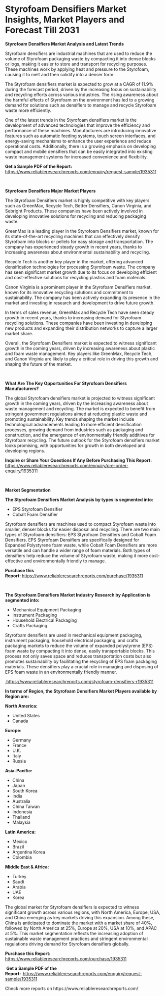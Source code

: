 <p><h1>Styrofoam Densifiers Market Insights, Market Players and Forecast Till 2031</h1></p><p><strong>Styrofoam Densifiers Market Analysis and Latest Trends</strong></p>
<p><p>Styrofoam densifiers are industrial machines that are used to reduce the volume of Styrofoam packaging waste by compacting it into dense blocks or logs, making it easier to store and transport for recycling purposes. These machines work by applying heat and pressure to the Styrofoam, causing it to melt and then solidify into a denser form.</p><p>The Styrofoam densifiers market is expected to grow at a CAGR of 11.9% during the forecast period, driven by the increasing focus on sustainability and recycling efforts across various industries. The rising awareness about the harmful effects of Styrofoam on the environment has led to a growing demand for solutions such as densifiers to manage and recycle Styrofoam waste more efficiently.</p><p>One of the latest trends in the Styrofoam densifiers market is the development of advanced technologies that improve the efficiency and performance of these machines. Manufacturers are introducing innovative features such as automatic feeding systems, touch screen interfaces, and energy-saving mechanisms to enhance the user experience and reduce operational costs. Additionally, there is a growing emphasis on developing compact and mobile densifiers that can be easily integrated into existing waste management systems for increased convenience and flexibility.</p></p>
<p><strong>Get a Sample PDF of the Report:&nbsp;</strong> <a href="https://www.reliableresearchreports.com/enquiry/request-sample/1935311">https://www.reliableresearchreports.com/enquiry/request-sample/1935311</a></p>
<p>&nbsp;</p>
<p><strong>Styrofoam Densifiers Major Market Players</strong></p>
<p><p>The Styrofoam Densifiers market is highly competitive with key players such as GreenMax, Recycle Tech, Better Densifiers, Canon Virginia, and Sebright Products. These companies have been actively involved in developing innovative solutions for recycling and reducing packaging waste.</p><p>GreenMax is a leading player in the Styrofoam Densifiers market, known for its state-of-the-art recycling machines that can effectively densify Styrofoam into blocks or pellets for easy storage and transportation. The company has experienced steady growth in recent years, thanks to increasing awareness about environmental sustainability and recycling.</p><p>Recycle Tech is another key player in the market, offering advanced densification technologies for processing Styrofoam waste. The company has seen significant market growth due to its focus on developing efficient and cost-effective solutions for recycling plastics and foam materials.</p><p>Canon Virginia is a prominent player in the Styrofoam Densifiers market, known for its innovative recycling solutions and commitment to sustainability. The company has been actively expanding its presence in the market and investing in research and development to drive future growth.</p><p>In terms of sales revenue, GreenMax and Recycle Tech have seen steady growth in recent years, thanks to increasing demand for Styrofoam recycling solutions. These companies have been investing in developing new products and expanding their distribution networks to capture a larger market share.</p><p>Overall, the Styrofoam Densifiers market is expected to witness significant growth in the coming years, driven by increasing awareness about plastic and foam waste management. Key players like GreenMax, Recycle Tech, and Canon Virginia are likely to play a critical role in driving this growth and shaping the future of the market.</p></p>
<p>&nbsp;</p>
<p><strong>What Are The Key Opportunities For Styrofoam Densifiers Manufacturers?</strong></p>
<p><p>The global Styrofoam densifiers market is projected to witness significant growth in the coming years, driven by the increasing awareness about waste management and recycling. The market is expected to benefit from stringent government regulations aimed at reducing plastic waste and promoting sustainability. Key trends shaping the market include technological advancements leading to more efficient densification processes, growing demand from industries such as packaging and construction, and the emergence of environmentally friendly additives for Styrofoam recycling. The future outlook for the Styrofoam densifiers market looks promising, with opportunities for growth in both developed and developing regions.</p></p>
<p><strong>Inquire or Share Your Questions If Any Before Purchasing This Report:</strong> <a href="https://www.reliableresearchreports.com/enquiry/pre-order-enquiry/1935311">https://www.reliableresearchreports.com/enquiry/pre-order-enquiry/1935311</a></p>
<p>&nbsp;</p>
<p><strong>Market Segmentation</strong></p>
<p><strong>The Styrofoam Densifiers Market Analysis by types is segmented into:</strong></p>
<p><ul><li>EPS Styrofoam Densifier</li><li>Cobalt Foam Densifier</li></ul></p>
<p><p>Styrofoam densifiers are machines used to compact Styrofoam waste into smaller, denser blocks for easier disposal and recycling. There are two main types of Styrofoam densifiers: EPS Styrofoam Densifiers and Cobalt Foam Densifiers. EPS Styrofoam Densifiers are specifically designed for Expanded Polystyrene foam waste, while Cobalt Foam Densifiers are more versatile and can handle a wider range of foam materials. Both types of densifiers help reduce the volume of Styrofoam waste, making it more cost-effective and environmentally friendly to manage.</p></p>
<p><strong>Purchase this Report:&nbsp;</strong><a href="https://www.reliableresearchreports.com/purchase/1935311">https://www.reliableresearchreports.com/purchase/1935311</a></p>
<p>&nbsp;</p>
<p><strong>The Styrofoam Densifiers Market Industry Research by Application is segmented into:</strong></p>
<p><ul><li>Mechanical Equipment Packaging</li><li>Instrument Packaging</li><li>Household Electrical Packaging</li><li>Crafts Packaging</li></ul></p>
<p><p>Styrofoam densifiers are used in mechanical equipment packaging, instrument packaging, household electrical packaging, and crafts packaging markets to reduce the volume of expanded polystyrene (EPS) foam waste by compacting it into dense, easily transportable blocks. This process not only saves space and reduces transportation costs but also promotes sustainability by facilitating the recycling of EPS foam packaging materials. These densifiers play a crucial role in managing and disposing of EPS foam waste in an environmentally friendly manner.</p></p>
<p><a href="https://www.reliableresearchreports.com/styrofoam-densifiers-r1935311">&nbsp;https://www.reliableresearchreports.com/styrofoam-densifiers-r1935311</a></p>
<p><strong>In terms of Region, the Styrofoam Densifiers Market Players available by Region are:</strong></p>
<p>
    <p> <strong> North America: </strong>
        <ul>
            <li>United States</li>
            <li>Canada</li>
        </ul>
        </p> 
    <p> <strong> Europe: </strong>
        <ul>
            <li>Germany</li>
            <li>France</li>
            <li>U.K.</li>
            <li>Italy</li>
            <li>Russia</li>
        </ul>
        </p> 
    <p> <strong> Asia-Pacific: </strong>
        <ul>
            <li>China</li>
            <li>Japan</li>
            <li>South Korea</li>
            <li>India</li>
            <li>Australia</li>
            <li>China Taiwan</li>
            <li>Indonesia</li>
            <li>Thailand</li>
            <li>Malaysia</li>
        </ul>
        </p> 
    <p> <strong> Latin America: </strong>
        <ul>
            <li>Mexico</li>
            <li>Brazil</li>
            <li>Argentina Korea</li>
            <li>Colombia</li>
        </ul>
        </p> 
    <p> <strong> Middle East & Africa: </strong>
        <ul>
            <li>Turkey</li>
            <li>Saudi</li>
            <li>Arabia</li>
            <li>UAE</li>
            <li>Korea</li>
        </ul>
    </p>
    </p>
<p><p>The global market for Styrofoam densifiers is expected to witness significant growth across various regions, with North America, Europe, USA, and China emerging as key markets driving this expansion. Among these, China is anticipated to dominate the market with a market share of 40%, followed by North America at 25%, Europe at 20%, USA at 10%, and APAC at 5%. This market segmentation reflects the increasing adoption of sustainable waste management practices and stringent environmental regulations driving demand for Styrofoam densifiers globally.</p></p>
<p><strong>Purchase this Report: </strong><a href="https://www.reliableresearchreports.com/purchase/1935311">https://www.reliableresearchreports.com/purchase/1935311</a></p>
<p>&nbsp;<strong>Get a Sample PDF of the Report:&nbsp;&nbsp;</strong><a href="https://www.reliableresearchreports.com/enquiry/request-sample/1935311">https://www.reliableresearchreports.com/enquiry/request-sample/1935311</a></p>
<p><strong></strong></p>
<p>Check more reports on https://www.reliableresearchreports.com/</p>